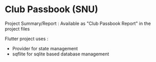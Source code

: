 # Club Passbook (SNU)

Project Summary/Report : Available as "Club Passbook Report" in the project files

Flutter project uses :
- Provider for state management
- sqflite for sqlite based database management

